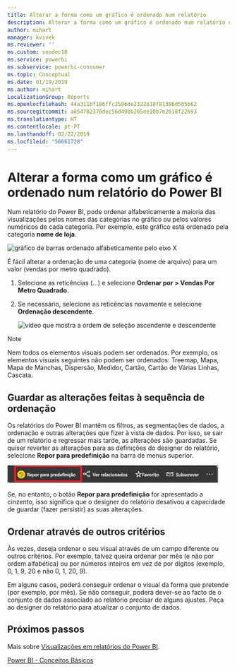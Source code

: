 ```yaml
---
title: Alterar a forma como um gráfico é ordenado num relatório
description: Alterar a forma como um gráfico é ordenado num relatório do Power BI
author: mihart
manager: kvivek
ms.reviewer: ''
ms.custom: seodec18
ms.service: powerbi
ms.subservice: powerbi-consumer
ms.topic: Conceptual
ms.date: 01/19/2019
ms.author: mihart
LocalizationGroup: Reports
ms.openlocfilehash: 44a311bf186ffc2596de2322b18f81386d505b62
ms.sourcegitcommit: a054782370dec56d49bb205ee10b7e2018f22693
ms.translationtype: HT
ms.contentlocale: pt-PT
ms.lasthandoff: 02/22/2019
ms.locfileid: "56661728"
---
```

# <a name="change-how-a-chart-is-sorted-in-a-power-bi-report"></a>Alterar a forma como um gráfico é ordenado num relatório do Power BI
Num relatório do Power BI, pode ordenar alfabeticamente a maioria das visualizações pelos nomes das categorias no gráfico ou pelos valores numéricos de cada categoria. Por exemplo, este gráfico está ordenado pela categoria **nome de loja**.

![gráfico de barras ordenado alfabeticamente pelo eixo X](media/end-user-change-sort/pbi_chartsortcategory.png)

É fácil alterar a ordenação de uma categoria (nome de arquivo) para um valor (vendas por metro quadrado).

1. Selecione as reticências (...) e selecione **Ordenar por > Vendas Por Metro Quadrado**.
2. Se necessário, selecione as reticências novamente e selecione **Ordenação descendente**.

   ![vídeo que mostra a ordem de seleção ascendente e descendente](media/end-user-change-sort/sort.gif)

> [!NOTE]
> Nem todos os elementos visuais podem ser ordenados. Por exemplo, os elementos visuais seguintes não podem ser ordenados: Treemap, Mapa, Mapa de Manchas, Dispersão, Medidor, Cartão, Cartão de Várias Linhas, Cascata.

## <a name="saving-changes-you-make-to-sort-order"></a>Guardar as alterações feitas à sequência de ordenação
Os relatórios do Power BI mantêm os filtros, as segmentações de dados, a ordenação e outras alterações que fizer à vista de dados. Por isso, se sair de um relatório e regressar mais tarde, as alterações são guardadas.  Se quiser reverter as alterações para as definições do designer do relatório, selecione **Repor para predefinição** na barra de menus superior. 

![Ordenação persistente](media/end-user-change-sort/power-bi-reset-to-default.png)

Se, no entanto, o botão **Repor para predefinição** for apresentado a cinzento, isso significa que o designer do relatório desativou a capacidade de guardar (fazer persistir) as suas alterações.

<a name="other"></a>
## <a name="sorting-using-other-criteria"></a>Ordenar através de outros critérios
Às vezes, deseja ordenar o seu visual através de um campo diferente ou outros critérios.  Por exemplo, talvez queira ordenar por mês (e não por ordem alfabética) ou por números inteiros em vez de por dígitos (exemplo, 0, 1, 9, 20 e não 0, 1, 20, 9).  

Em alguns casos, poderá conseguir ordenar o visual da forma que pretende (por exemplo, por mês).  Se não conseguir, poderá dever-se ao facto de o conjunto de dados associado ao relatório precisar de alguns ajustes. Peça ao designer do relatório para atualizar o conjunto de dados.

## <a name="next-steps"></a>Próximos passos
Mais sobre [Visualizações em relatórios do Power BI](end-user-visualizations.md).

[Power BI - Conceitos Básicos](end-user-basic-concepts.md)
